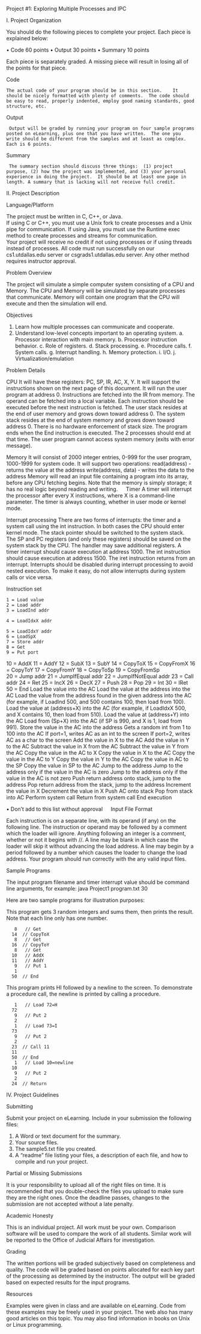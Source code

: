 Project #1:  Exploring Multiple Processes and IPC

I.  Project Organization


You should do the following pieces to complete your project.  Each piece is explained below:

•	Code	60 points
•	Output	30 points
•	Summary	10 points

Each piece is separately graded.  A missing piece will result in losing all of the points for that piece.  


Code

    The actual code of your program should be in this section.    It should be nicely formatted with plenty of comments.  The code should be easy to read, properly indented, employ good naming standards, good structure, etc.  


Output

     Output will be graded by running your program on four sample programs posted on eLearning, plus one that you have written.  The one you write should be different from the samples and at least as complex.  Each is 6 points.
 

Summary

     The summary section should discuss three things:  (1) project purpose, (2) how the project was implemented, and (3) your personal experience in doing the project.  It should be at least one page in length. A summary that is lacking will not receive full credit.




 
II.  Project Description

Language/Platform

The project must be written in C, C++, or Java.  
If using C or C++, you must use a Unix fork to create processes and a Unix pipe for communication.
If using Java, you must use the Runtime exec method to create processes and streams for communication.  
Your project will receive no credit if not using processes or if using threads instead of processes.
All code must run successfully on our cs1.utdallas.edu server or csgrads1.utdallas.edu server.
Any other method requires instructor approval.


Problem Overview

The project will simulate a simple computer system consisting of a CPU and Memory.
The CPU and Memory will be simulated by separate processes that communicate.
Memory will contain one program that the CPU will execute and then the simulation will end.


Objectives

1)	Learn how multiple processes can communicate and cooperate.
2)	Understand low-level concepts important to an operating system. 
a.	Processor interaction with main memory.
b.	Processor instruction behavior.
c.	Role of registers.
d.	Stack processing.
e.	Procedure calls.	f.	System calls.
g.	Interrupt handling.
h.	Memory protection.
i.	I/O.
j.	Virtualization/emulation


Problem Details

CPU
   It will have these registers:  PC, SP, IR, AC, X, Y.
   It will support the instructions shown on the next page of this document.
   It will run the user program at address 0.
   Instructions are fetched into the IR from memory.  The operand can be fetched into a local variable.
   Each instruction should be executed before the next instruction is fetched.
   The user stack resides at the end of user memory and grows down toward address 0.
   The system stack resides at the end of system memory and grows down toward address 0.
   There is no hardware enforcement of stack size.
   The program ends when the End instruction is executed.  The 2 processes should end at that time.
   The user program cannot access system memory (exits with error message).
   
Memory
   It will consist of 2000 integer entries, 0-999 for the user program, 1000-1999 for system code.
   It will support two operations:
       read(address) -  returns the value at the address
       write(address, data) - writes the data to the address
   Memory will read an input file containing a program into its array, before any CPU fetching begins.
   Note that the memory is simply storage; it has no real logic beyond reading and writing.
 
   Timer
     A timer will interrupt the processor after every X instructions, where X is a command-line parameter.
     The timer is always counting, whether in user mode or kernel mode.

   Interrupt processing
     There are two forms of interrupts:  the timer and a system call using the int instruction.
     In both cases the CPU should enter kernel mode.
     The stack pointer should be switched to the system stack.
     The SP and PC registers (and only these registers) should be saved on the system stack by the CPU.
     The handler may save additional registers. 
     A timer interrupt should cause execution at address 1000.
     The int instruction should cause execution at address 1500.
     The iret instruction returns from an interrupt.
     Interrupts should be disabled during interrupt processing to avoid nested execution.
     To make it easy, do not allow interrupts during system calls or vice versa.

 
  Instruction set

    1 = Load value                    
    2 = Load addr
    3 = LoadInd addr   
   
    4 = LoadIdxX addr
   
    5 = LoadIdxY addr
    6 = LoadSpX
    7 = Store addr
    8 = Get 
    9 = Put port

   10 = AddX
   11 = AddY
   12 = SubX
   13 = SubY
   14 = CopyToX
   15 = CopyFromX
   16 = CopyToY
   17 = CopyFromY
   18 = CopyToSp
   19 = CopyFromSp   
   20 = Jump addr
   21 = JumpIfEqual addr
   22 = JumpIfNotEqual addr
   23 = Call addr
   24 = Ret 
   25 = IncX 
   26 = DecX 
   27 = Push
   28 = Pop
   29 = Int 
   30 = IRet
   50 = End	Load the value into the AC
Load the value at the address into the AC
Load the value from the address found in the given address into the AC
(for example, if LoadInd 500, and 500 contains 100, then load from 100).
Load the value at (address+X) into the AC
(for example, if LoadIdxX 500, and X contains 10, then load from 510).
Load the value at (address+Y) into the AC
Load from (Sp+X) into the AC (if SP is 990, and X is 1, load from 991).
Store the value in the AC into the address
Gets a random int from 1 to 100 into the AC
If port=1, writes AC as an int to the screen
If port=2, writes AC as a char to the screen
Add the value in X to the AC
Add the value in Y to the AC
Subtract the value in X from the AC
Subtract the value in Y from the AC
Copy the value in the AC to X
Copy the value in X to the AC
Copy the value in the AC to Y
Copy the value in Y to the AC
Copy the value in AC to the SP
Copy the value in SP to the AC 
Jump to the address
Jump to the address only if the value in the AC is zero
Jump to the address only if the value in the AC is not zero
Push return address onto stack, jump to the address
Pop return address from the stack, jump to the address
Increment the value in X
Decrement the value in X
Push AC onto stack
Pop from stack into AC
Perform system call
Return from system call
End execution

•	Don’t add to this list without approval
 
Input File Format

Each instruction is on a separate line, with its operand (if any) on the following line.
The instruction or operand may be followed by a comment which the loader will ignore.
Anything following an integer is a comment, whether or not it begins with //.
A line may be blank in which case the loader will skip it without advancing the load address.
A line may begin by a period followed by a number which causes the loader to change the load address.
Your program should run correctly with the any valid input files.


Sample Programs

The input program filename and timer interrupt value should be command line arguments, for example:
   java Project1 program.txt 30

Here are two sample programs for illustration purposes:

This program gets 3 random integers and sums them, then prints the result. 
Note that each line only has one number.

       8   // Get 
      14  // CopyToX
       8   // Get
      16  // CopyToY
       8   // Get
      10   // AddX
      11   // AddY
       9   // Put 1
       1
      50  // End     

This program prints HI followed by a newline to the screen.  To demonstrate a procedure call, the newline is printed by calling a procedure.

       1   // Load 72=H
      72
       9   // Put 2
       2
       1   // Load 73=I
      73
       9   // Put 2
       2
      23  // Call 11
      11
      50  // End 
       1   // Load 10=newline
      10 
       9   // Put 2
       2
      24  // Return 
IV. Project Guidelines


Submitting

Submit your project on eLearning.  Include in your submission the following files:

1)	A Word or text document for the summary.
2)	Your source files.
3)	The sample5.txt file you created.
4)	A “readme” file listing your files, a description of each file, and how to compile and run your project.  


Partial or Missing Submissions

It is your responsibility to upload all of the right files on time.  It is recommended that you double-check the files you upload to make sure they are the right ones.  Once the deadline passes, changes to the submission are not accepted without a late penalty.


Academic Honesty

This is an individual project.  All work must be your own.  Comparison software will be used to compare the work of all students.  Similar work will be reported to the Office of Judicial Affairs for investigation.  


Grading

The written portions will be graded subjectively based on completeness and quality.  The code will be graded based on points allocated for each key part of the processing as determined by the instructor.  The output will be graded based on expected results for the input programs.
 

Resources

Examples were given in class and are available on eLearning.  Code from these examples may be freely used in your project.  The web also has many good articles on this topic.  You may also find information in books on Unix or Linux programming.  
